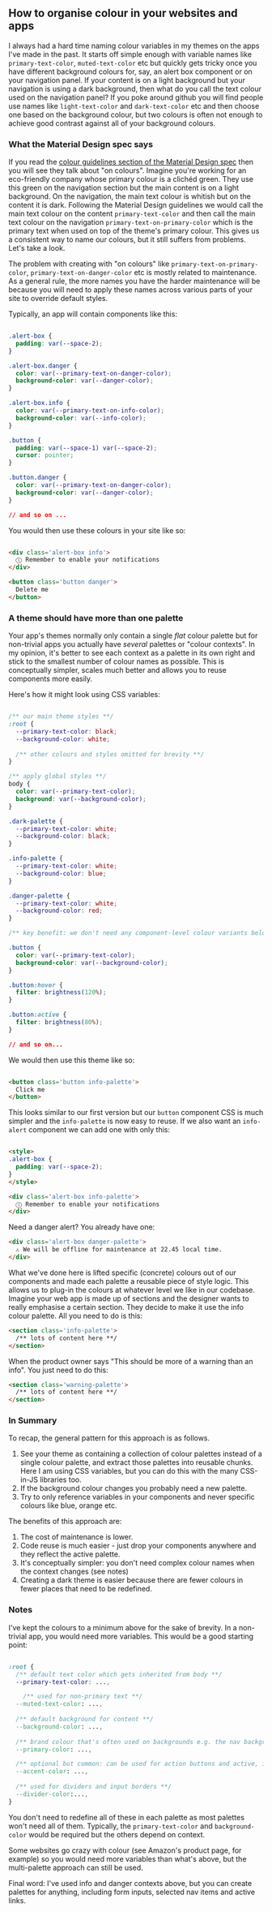 ## How to organise colour in your websites and apps

I always had a hard time naming colour variables in my themes on the apps I've made in the past. It starts off simple enough with variable names like `primary-text-color`, `muted-text-color` etc but quickly gets tricky once you have different background colours for, say, an alert box component or on your navigation panel. If your content is on a light background but your navigation is using a dark background, then what do you call the text colour used on the navigation panel? If you poke around github you will find people use names like `light-text-color` and `dark-text-color` etc and then choose one based on the background colour, but two colours is often not enough to achieve good contrast against all of your background colours. 

### What the Material Design spec says

If you read the [colour guidelines section of the Material Design spec](https://material.io/design/color/the-color-system.html#color-theme-creation) then you will see they talk about "on colours". Imagine you're working for an eco-friendly company whose primary colour is a clichéd green. They use this green on the navigation section but the main content is on a light background. On the navigation, the main text colour is whitish but on the content it is dark. Following the Material Design guidelines we would call the main text colour on the content `primary-text-color` and then call the main text colour on the navigation `primary-text-on-primary-color` which is the primary text when used on top of the theme's primary colour. This gives us a consistent way to name our colours, but it still suffers from problems. Let's take a look.

The problem with creating with "on colours" like `primary-text-on-primary-color`, `primary-text-on-danger-color` etc is mostly related to maintenance. As a general rule, the more names you have the harder maintenance will be because you will need to apply these names across various parts of your site to override default styles.

Typically, an app will contain components like this:

```css

.alert-box {
  padding: var(--space-2);
}

.alert-box.danger {
  color: var(--primary-text-on-danger-color);
  background-color: var(--danger-color);
}

.alert-box.info {
  color: var(--primary-text-on-info-color);
  background-color: var(--info-color);
}

.button {
  padding: var(--space-1) var(--space-2);
  cursor: pointer;
}

.button.danger {
  color: var(--primary-text-on-danger-color);
  background-color: var(--danger-color);
}

// and so on ...

```
You would then use these colours in your site like so:

```html

<div class='alert-box info'>
  ⓘ Remember to enable your notifications
</div>

<button class='button danger'>
  Delete me
</button>

```

### A theme should have more than one palette

Your app's themes normally only contain a single *flat* colour palette but for non-trivial apps you actually have *several* palettes or "colour contexts". In my opinion, it's better to see each context as a palette in its own right and stick to the smallest number of colour names as possible. This is conceptually simpler, scales much better and allows you to reuse components more easily.

Here's how it might look using CSS variables:

```css

/** our main theme styles **/
:root {
  --primary-text-color: black;
  --background-color: white;
 
  /** other colours and styles omitted for brevity **/
}

/** apply global styles **/
body {
  color: var(--primary-text-color);
  background: var(--background-color);
}

.dark-palette {
  --primary-text-color: white;
  --background-color: black;
}

.info-palette {
  --primary-text-color: white;
  --background-color: blue;
}

.danger-palette {
  --primary-text-color: white;
  --background-color: red;
}

/** key benefit: we don't need any component-level colour variants below **/

.button {
  color: var(--primary-text-color);
  background-color: var(--background-color);
}

.button:hover {
  filter: brightness(120%);
}

.button:active {
  filter: brightness(80%);
}

// and so on...

```

We would then use this theme like so:

```html

<button class='button info-palette'>
  Click me
</button>

```

This looks similar to our first version but our `button` component CSS is much simpler and the `info-palette` is now easy to reuse. If we also want an `info-alert` component we can add one with only this:

```html

<style>
.alert-box {
  padding: var(--space-2);
}
</style>

<div class='alert-box info-palette'>
  ⓘ Remember to enable your notifications
</div>
```

Need a danger alert? You already have one:

```html
<div class='alert-box danger-palette'>
  ⚠ We will be offline for maintenance at 22.45 local time.
</div>
```

What we've done here is lifted specific (concrete) colours out of our components and made each palette a reusable piece of style logic. This allows us to plug-in the colours at whatever level we like in our codebase. Imagine your web app is made up of sections and the designer wants to really emphasise a certain section. They decide to make it use the info colour palette. All you need to do is this:

```html
<section class='info-palette'>
  /** lots of content here **/
</section>

```

When the product owner says "This should be more of a warning than an info". You just need to do this:

```html
<section class='warning-palette'>
  /** lots of content here **/
</section>

```

### In Summary

To recap, the general pattern for this approach is as follows. 

1. See your theme as containing a collection of colour palettes instead of a single colour palette, and extract those palettes into reusable chunks. Here I am using CSS variables, but you can do this with the many CSS-in-JS libraries too.
2. If the background colour changes you probably need a new palette.
3. Try to only reference variables in your components and never specific colours like blue, orange etc.

The benefits of this approach are:

1. The cost of maintenance is lower.
2. Code reuse is much easier - just drop your components anywhere and they reflect the active palette.
3. It's conceptually simpler: you don't need complex colour names when the context changes (see notes)
4. Creating a dark theme is easier because there are fewer colours in fewer places that need to be redefined. 

### Notes

I've kept the colours to a minimum above for the sake of brevity. In a non-trivial app, you would need more variables. This would be a good starting point:

```css

:root {
  /** default text color which gets inherited from body **/
  --primary-text-color: ...,

    /** used for non-primary text **/
  --muted-text-color: ...,
 
  /** default background for content **/
  --background-color: ...,
 
  /** brand colour that's often used on backgrounds e.g. the nav background **/
  --primary-color: ...,

  /** optional but common: can be used for action buttons and active, input borders etc **/
  --accent-color: ...,
 
  /** used for dividers and input borders **/
  --divider-color:...,
}

```
You don't need to redefine all of these in each palette as most palettes won't need all of them. Typically, the `primary-text-color` and `background-color` would be required but the others depend on context.

Some websites go crazy with colour (see Amazon's product page, for example) so you would need more variables than what's above, but the multi-palette approach can still be used.

Final word: I've used info and danger contexts above, but you can create palettes for anything, including form inputs, selected nav items and active links. 

